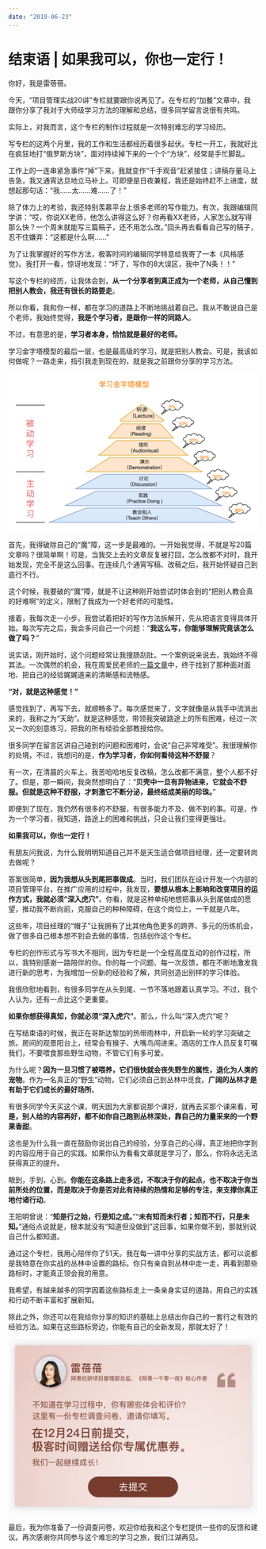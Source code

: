 ```yaml
---
date: "2019-06-23"
---  
```

      
# 结束语 | 如果我可以，你也一定行！
你好，我是雷蓓蓓。

今天，“项目管理实战20讲”专栏就要跟你说再见了。在专栏的“加餐”文章中，我跟你分享了我对于大师级学习方法的理解和总结，很多同学留言说很有共鸣。

实际上，对我而言，这个专栏的制作过程就是一次特别难忘的学习经历。

写专栏的这两个月里，我的工作和生活都经历着很多起伏。专栏一开工，我就好比在疯狂地打“俄罗斯方块”，面对持续掉下来的一个个“方块”，经常是手忙脚乱。

工作上的一连串紧急事件“掉”下来，我就变作“千手观音”赶紧接住；讲稿存量马上告急，我又通宵达旦地立马补上。可即便是日夜兼程，我还是始终赶不上进度，就想起那句话：“我……太……难……了！”

除了体力上的考验，我还特别羡慕平台上很多老师的写作能力。有次，我跟编辑同学讲：“哎，你说XX老师，他怎么讲得这么好？你再看XX老师，人家怎么就写得那么快？一个周末就能写三篇稿子，还不用怎么改。”回头再去看看自己写的稿子，忍不住嫌弃：“这都是什么啊……”

为了让我掌握好的写作方法，极客时间的编辑同学特意给我寄了一本《风格感觉》。我打开一看，惊讶地发现：“坏了，写作的8大误区，我中了N条！！”

写这个专栏的经历，让我体会到，**从一个分享者到真正成为一个老师，从自己懂到把别人教会，我还有很长的路要走**。

<!-- [[[read_end]]] -->

所以你看，我和你一样，都在学习的道路上不断地挑战着自己。我从不敢说自己是个老师，我始终觉得，**我是个学习者，是跟你一样的同路人**。

不过，有意思的是，**学习者本身，恰恰就是最好的老师。**

学习金字塔模型的最后一层，也是最高级的学习，就是把别人教会。可是，我该如何做呢？一路走来，指引我走到现在的，就是我之前跟你分享的学习方法。

![](./httpsstatic001geekbangorgresourceimagecb19cbe19aa310119be2a3f7aa203d063519.jpg)

首先，我得破除自己的“魔”障，这一步是最难的。一开始我觉得，不就是写20篇文章吗？很简单啊！可是，当我交上去的文章反复被打回，怎么改都不对时，我开始发现，完全不是这么回事。在连续几个通宵写稿、改稿之后，我开始怀疑自己到底行不行。

这个时候，我要破的“魔”障，就是不让这种刚开始尝试时体会到的“把别人教会真的好难啊”的定义，限制了我成为一个好老师的可能性。

接着，我每次走一小步。我尝试着把好的写作方法拆解开，先从把语言变得具体开始。每次写完之后，我会多问自己一个问题：“**我这么写，你能够理解究竟该怎么做了吗？**”

说实话，刚开始时，这个问题经常让我搜肠刮肚。一个案例说来说去，我始终不得其法。一次偶然的机会，我在周爱民老师的[一篇文章](https://time.geekbang.org/column/article/171116)中，终于找到了那种面对面地、把自己的经验娓娓道来的清晰感和流畅感。

**“对，就是这种感觉！”**

感觉找到了，再写下去，就顺畅多了。每次感觉来了，文字就像是从我手中流淌出来的，我称之为“天助”。就是这种感觉，带领我突破路途上的所有困难，经过一次又一次的刻意练习，把我的所有经验全部教授给你。

很多同学在留言区讲自己碰到的问题和困难时，会说“自己非常难受”。我很理解你的处境，不过，我想问的是，**作为学习者，你如何看待这种不舒服**？

有一次，在清晨的火车上，我苦哈哈地反复改稿，怎么改都不满意，整个人都不好了。但是，那一瞬间，我突然想明白了：“**贝壳中一旦有异物进来，它就会不舒服。但就是这种不舒服，才刺激它不断分泌，最终结成美丽的珍珠。**”

即便到了现在，我仍然有很多的不舒服，有很多能力不及、做不到的事。可是，作为一个学习者，我知道，路途上的困难和挑战，只会让我们变得更强壮。

**如果我可以，你也一定行！**

有朋友问我说，为什么我明明知道自己并不是天生适合做项目经理，还一定要转岗去做呢？

答案很简单，**因为我想从头到尾把事做成**。当时，我们团队在设计开发一个内部的项目管理平台，在推广应用的过程中，我发现，**要想从根本上影响和改变项目的运作方式，我就必须“深入虎穴”**。你看，就是这种单纯地想把事从头到尾做成的愿望，推动我不断向前，克服自己的种种障碍，在这个岗位上，一干就是八年。

这些年，项目经理的“帽子”让我拥有了比其他角色更多的跨界、多元的历练机会，做了很多自己根本想不到会去做的事情，包括创作这个专栏。

专栏的创作形式与写书大不相同，因为专栏是一个全程高度互动的创作过程，所以，我特别感谢一路陪伴的你。你的每一个问题、每一次反馈，都在不断地激发我进行新的思考，为我增加一份新的经验和了解，共同创造出别样的学习体验。

我很欣慰地看到，有很多同学在从头到尾、一节不落地跟着认真学习。不过，我个人认为，还有一点比这个更重要。

**如果你想获得真知，你就必须“深入虎穴”**。那么，什么叫“深入虎穴”呢？

在写结束语的时候，我正在哥斯达黎加的热带雨林中，开启新一轮的学习突破之旅。房间的观景阳台上，经常会有猴子、大嘴鸟闯进来。酒店的工作人员反复叮嘱我们，不要喂食那些野生动物，不管它们有多可爱。

为什么呢？**因为一旦习惯了被喂养，它们很快就会丧失野生的属性，退化为人类的宠物**。作为一名真正的“野生”动物，它们必须自己到丛林中觅食。**广阔的丛林才是有助于它们成长的最好场所**。

有很多同学今天买这个课，明天因为大家都说那个课好，就再去买那个课来看，**可是，别人给的内容再好，都不如你自己跑到丛林深处，靠自己的力量采来的一个野果香甜**。

这也是为什么我一直在鼓励你说出自己的经验，分享自己的心得，真正地把你学到的内容应用于自己的实践。如果你认为看看文章就是学习了，那么，你将永远无法获得真正的提升。

眼到，手到，心到。**你能在这条路上走多远，不取决于你的起点，也不取决于你当前所处的位置，而是取决于你是否对此有持续的热情和足够的专注，来支撑你真正地付诸行动**。

王阳明曾说：“**知是行之始，行是知之成。**”“**未有知而未行者；知而不行，只是未知。**”通俗点说就是，根本就没有“知道但没做到”这回事，如果你做不到，那就别说自己什么都知道。

通过这个专栏，我用心陪伴你了51天。我在每一讲中分享的实战方法，都可以说都是我特意在你实战的丛林中设置的路标。你只有亲自到丛林中走一走，再看到那些路标时，才能真正领会我的用意。

我希望，有越来越多的同学因着这些路标走上一条亲身实证的道路，用自己的实践和行动不断丰富和扩展新知。

除此之外，你还可以在我给你分享的知识的基础上总结出你自己的一套行之有效的经验方法。如果在这些路标旁边，你能有自己的全新发现，那就太好了！

[![](./httpsstatic001geekbangorgresourceimage7fe87fcfa7faa19e04503f5f2f1c288938e8.jpg)](https://jinshuju.net/f/arCApu)

最后，我为你准备了一份调查问卷，欢迎你给我和这个专栏提供一些你的反馈和建议。再次感谢你共同参与这个难忘的学习之旅，我们江湖再见。
